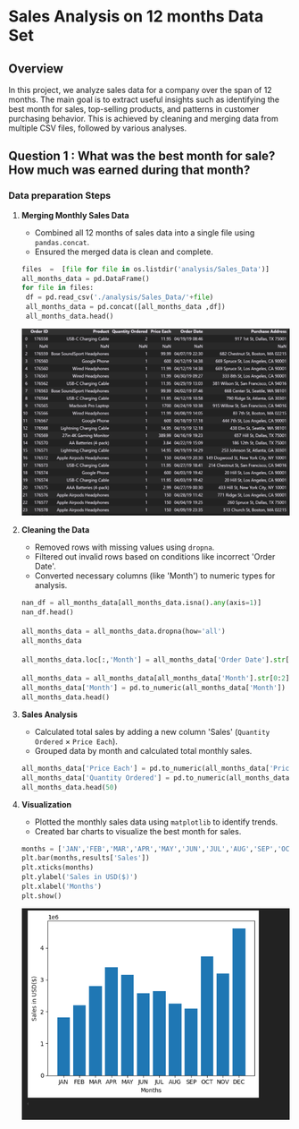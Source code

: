 # Sales Analysis on 12 months Data Set

## Overview
In this project, we analyze sales data for a company over the span of 12 months. The main goal is to extract useful insights such as identifying the best month for sales, top-selling products, and patterns in customer purchasing behavior. This is achieved by cleaning and merging data from multiple CSV files, followed by various analyses.

## Question 1 : What was the best month for sale? How much was earned during that month?

### Data preparation Steps
1. **Merging Monthly Sales Data**
   - Combined all 12 months of sales data into a single file using `pandas.concat`.
   - Ensured the merged data is clean and complete.
   ```python
   files  =  [file for file in os.listdir('analysis/Sales_Data')]
   all_months_data = pd.DataFrame()
   for file in files:
    df = pd.read_csv('./analysis/Sales_Data/'+file)
    all_months_data = pd.concat([all_months_data ,df])
    all_months_data.head()
   ```
   <p align = "center">
      <img src = "https://github.com/LakshyaChauhan/Sales-Analysis/blob/main/assets/all_month.png" ></img>
   </p>


2. **Cleaning the Data**
   * Removed rows with missing values using `dropna`.
   * Filtered out invalid rows based on conditions like incorrect 'Order Date'.
   * Converted necessary columns (like 'Month') to numeric types for analysis.
   ```python
   nan_df = all_months_data[all_months_data.isna().any(axis=1)]
   nan_df.head()
 
   all_months_data = all_months_data.dropna(how='all')
   all_months_data

   all_months_data.loc[:,'Month'] = all_months_data['Order Date'].str[0:2]

   all_months_data = all_months_data[all_months_data['Month'].str[0:2] != 'Or']
   all_months_data['Month'] = pd.to_numeric(all_months_data['Month'])
   all_months_data.head()

   ```
   
3. **Sales Analysis**
   - Calculated total sales by adding a new column 'Sales' (`Quantity Ordered` × `Price Each`).
   - Grouped data by month and calculated total monthly sales.
   ```python
   all_months_data['Price Each'] = pd.to_numeric(all_months_data['Price Each'])
   all_months_data['Quantity Ordered'] = pd.to_numeric(all_months_data['Quantity Ordered'])
   all_months_data.head(50)
   ```

4. **Visualization**
   + Plotted the monthly sales data using `matplotlib` to identify trends.
   + Created bar charts to visualize the best month for sales.
   ```python
   months = ['JAN','FEB','MAR','APR','MAY','JUN','JUL','AUG','SEP','OCT','NOV','DEC']
   plt.bar(months,results['Sales'])
   plt.xticks(months)
   plt.ylabel('Sales in USD($)')
   plt.xlabel('Months')
   plt.show()
   ```
   <img src = "https://github.com/LakshyaChauhan/Sales-Analysis/blob/main/assets/ans1.png">


